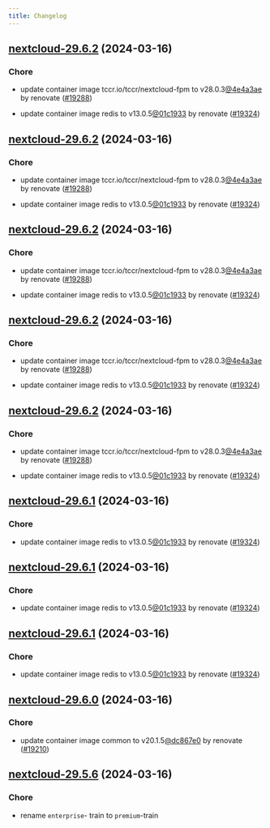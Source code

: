 ```yaml
---
title: Changelog
---
```




## [nextcloud-29.6.2](https://github.com/truecharts/charts/compare/nextcloud-29.6.0...nextcloud-29.6.2) (2024-03-16)

### Chore



- update container image tccr.io/tccr/nextcloud-fpm to v28.0.3[@4e4a3ae](https://github.com/4e4a3ae) by renovate ([#19288](https://github.com/truecharts/charts/issues/19288))

- update container image redis to v13.0.5[@01c1933](https://github.com/01c1933) by renovate ([#19324](https://github.com/truecharts/charts/issues/19324))


## [nextcloud-29.6.2](https://github.com/truecharts/charts/compare/nextcloud-29.6.0...nextcloud-29.6.2) (2024-03-16)

### Chore



- update container image tccr.io/tccr/nextcloud-fpm to v28.0.3[@4e4a3ae](https://github.com/4e4a3ae) by renovate ([#19288](https://github.com/truecharts/charts/issues/19288))

- update container image redis to v13.0.5[@01c1933](https://github.com/01c1933) by renovate ([#19324](https://github.com/truecharts/charts/issues/19324))


## [nextcloud-29.6.2](https://github.com/truecharts/charts/compare/nextcloud-29.6.0...nextcloud-29.6.2) (2024-03-16)

### Chore



- update container image tccr.io/tccr/nextcloud-fpm to v28.0.3[@4e4a3ae](https://github.com/4e4a3ae) by renovate ([#19288](https://github.com/truecharts/charts/issues/19288))

- update container image redis to v13.0.5[@01c1933](https://github.com/01c1933) by renovate ([#19324](https://github.com/truecharts/charts/issues/19324))


## [nextcloud-29.6.2](https://github.com/truecharts/charts/compare/nextcloud-29.6.0...nextcloud-29.6.2) (2024-03-16)

### Chore



- update container image tccr.io/tccr/nextcloud-fpm to v28.0.3[@4e4a3ae](https://github.com/4e4a3ae) by renovate ([#19288](https://github.com/truecharts/charts/issues/19288))

- update container image redis to v13.0.5[@01c1933](https://github.com/01c1933) by renovate ([#19324](https://github.com/truecharts/charts/issues/19324))


## [nextcloud-29.6.2](https://github.com/truecharts/charts/compare/nextcloud-29.6.0...nextcloud-29.6.2) (2024-03-16)

### Chore



- update container image tccr.io/tccr/nextcloud-fpm to v28.0.3[@4e4a3ae](https://github.com/4e4a3ae) by renovate ([#19288](https://github.com/truecharts/charts/issues/19288))

- update container image redis to v13.0.5[@01c1933](https://github.com/01c1933) by renovate ([#19324](https://github.com/truecharts/charts/issues/19324))


## [nextcloud-29.6.1](https://github.com/truecharts/charts/compare/nextcloud-29.6.0...nextcloud-29.6.1) (2024-03-16)

### Chore



- update container image redis to v13.0.5[@01c1933](https://github.com/01c1933) by renovate ([#19324](https://github.com/truecharts/charts/issues/19324))


## [nextcloud-29.6.1](https://github.com/truecharts/charts/compare/nextcloud-29.6.0...nextcloud-29.6.1) (2024-03-16)

### Chore



- update container image redis to v13.0.5[@01c1933](https://github.com/01c1933) by renovate ([#19324](https://github.com/truecharts/charts/issues/19324))


## [nextcloud-29.6.1](https://github.com/truecharts/charts/compare/nextcloud-29.6.0...nextcloud-29.6.1) (2024-03-16)

### Chore



- update container image redis to v13.0.5[@01c1933](https://github.com/01c1933) by renovate ([#19324](https://github.com/truecharts/charts/issues/19324))


## [nextcloud-29.6.0](https://github.com/truecharts/charts/compare/nextcloud-29.5.6...nextcloud-29.6.0) (2024-03-16)

### Chore



- update container image common to v20.1.5[@dc867e0](https://github.com/dc867e0) by renovate ([#19210](https://github.com/truecharts/charts/issues/19210))


## [nextcloud-29.5.6](https://github.com/truecharts/charts/compare/nextcloud-29.5.5...nextcloud-29.5.6) (2024-03-16)

### Chore



- rename `enterprise`- train to `premium`-train